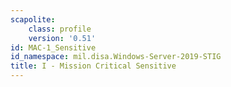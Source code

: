 ```yaml
---
scapolite:
    class: profile
    version: '0.51'
id: MAC-1_Sensitive
id_namespace: mil.disa.Windows-Server-2019-STIG
title: I - Mission Critical Sensitive
---
```


